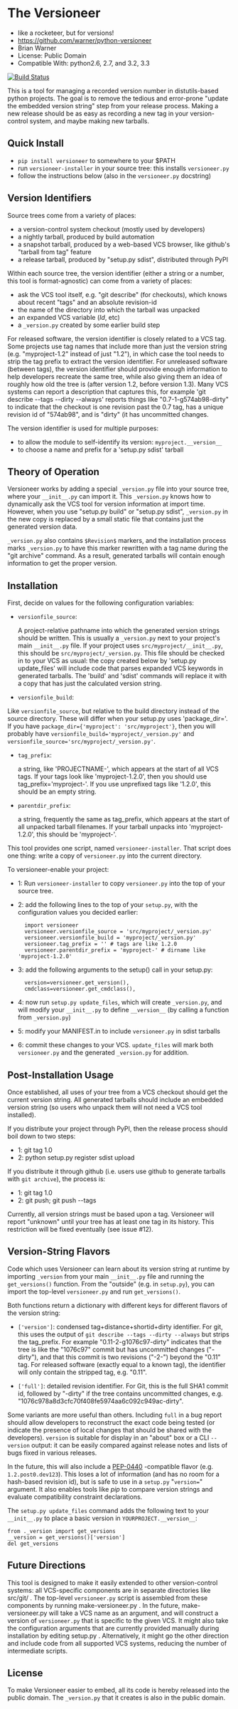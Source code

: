 The Versioneer
==============

* like a rocketeer, but for versions!
* https://github.com/warner/python-versioneer
* Brian Warner
* License: Public Domain
* Compatible With: python2.6, 2.7, and 3.2, 3.3

[![Build Status](https://travis-ci.org/warner/python-versioneer.png?branch=master)](https://travis-ci.org/warner/python-versioneer)

This is a tool for managing a recorded version number in distutils-based
python projects. The goal is to remove the tedious and error-prone "update
the embedded version string" step from your release process. Making a new
release should be as easy as recording a new tag in your version-control
system, and maybe making new tarballs.


## Quick Install

* `pip install versioneer` to somewhere to your $PATH
* run `versioneer-installer` in your source tree: this installs `versioneer.py`
* follow the instructions below (also in the `versioneer.py` docstring)

## Version Identifiers

Source trees come from a variety of places:

* a version-control system checkout (mostly used by developers)
* a nightly tarball, produced by build automation
* a snapshot tarball, produced by a web-based VCS browser, like github's
  "tarball from tag" feature
* a release tarball, produced by "setup.py sdist", distributed through PyPI

Within each source tree, the version identifier (either a string or a number,
this tool is format-agnostic) can come from a variety of places:

* ask the VCS tool itself, e.g. "git describe" (for checkouts), which knows
  about recent "tags" and an absolute revision-id
* the name of the directory into which the tarball was unpacked
* an expanded VCS variable ($Id$, etc)
* a `_version.py` created by some earlier build step

For released software, the version identifier is closely related to a VCS
tag. Some projects use tag names that include more than just the version
string (e.g. "myproject-1.2" instead of just "1.2"), in which case the tool
needs to strip the tag prefix to extract the version identifier. For
unreleased software (between tags), the version identifier should provide
enough information to help developers recreate the same tree, while also
giving them an idea of roughly how old the tree is (after version 1.2, before
version 1.3). Many VCS systems can report a description that captures this,
for example 'git describe --tags --dirty --always' reports things like
"0.7-1-g574ab98-dirty" to indicate that the checkout is one revision past the
0.7 tag, has a unique revision id of "574ab98", and is "dirty" (it has
uncommitted changes.

The version identifier is used for multiple purposes:

* to allow the module to self-identify its version: `myproject.__version__`
* to choose a name and prefix for a 'setup.py sdist' tarball

## Theory of Operation

Versioneer works by adding a special `_version.py` file into your source
tree, where your `__init__.py` can import it. This `_version.py` knows how to
dynamically ask the VCS tool for version information at import time. However,
when you use "setup.py build" or "setup.py sdist", `_version.py` in the new
copy is replaced by a small static file that contains just the generated
version data.

`_version.py` also contains `$Revision$` markers, and the installation
process marks `_version.py` to have this marker rewritten with a tag name
during the "git archive" command. As a result, generated tarballs will
contain enough information to get the proper version.


## Installation

First, decide on values for the following configuration variables:

* `versionfile_source`:

  A project-relative pathname into which the generated version strings should
  be written. This is usually a `_version.py` next to your project's main
  `__init__.py` file. If your project uses `src/myproject/__init__.py`, this
  should be `src/myproject/_version.py`. This file should be checked in to
  your VCS as usual: the copy created below by 'setup.py update_files' will
  include code that parses expanded VCS keywords in generated tarballs. The
  'build' and 'sdist' commands will replace it with a copy that has just the
  calculated version string.

*  `versionfile_build`:

  Like `versionfile_source`, but relative to the build directory instead of
  the source directory. These will differ when your setup.py uses
  'package_dir='. If you have `package_dir={'myproject': 'src/myproject'}`,
  then you will probably have `versionfile_build='myproject/_version.py'` and
  `versionfile_source='src/myproject/_version.py'`.

* `tag_prefix`:

  a string, like 'PROJECTNAME-', which appears at the start of all VCS tags.
  If your tags look like 'myproject-1.2.0', then you should use
  tag_prefix='myproject-'. If you use unprefixed tags like '1.2.0', this
  should be an empty string.

* `parentdir_prefix`:

  a string, frequently the same as tag_prefix, which appears at the start of
  all unpacked tarball filenames. If your tarball unpacks into
  'myproject-1.2.0', this should be 'myproject-'.

This tool provides one script, named `versioneer-installer`. That script does
one thing: write a copy of `versioneer.py` into the current directory.

To versioneer-enable your project:

* 1: Run `versioneer-installer` to copy `versioneer.py` into the top of your
  source tree.

* 2: add the following lines to the top of your `setup.py`, with the
  configuration values you decided earlier:

        import versioneer
        versioneer.versionfile_source = 'src/myproject/_version.py'
        versioneer.versionfile_build = 'myproject/_version.py'
        versioneer.tag_prefix = '' # tags are like 1.2.0
        versioneer.parentdir_prefix = 'myproject-' # dirname like 'myproject-1.2.0'

* 3: add the following arguments to the setup() call in your setup.py:

        version=versioneer.get_version(),
        cmdclass=versioneer.get_cmdclass(),

* 4: now run `setup.py update_files`, which will create `_version.py`, and
  will modify your `__init__.py` to define `__version__` (by calling a
  function from `_version.py`)

* 5: modify your MANIFEST.in to include `versioneer.py` in sdist tarballs

* 6: commit these changes to your VCS. `update_files` will mark both
  `versioneer.py` and the generated `_version.py` for addition.

## Post-Installation Usage

Once established, all uses of your tree from a VCS checkout should get the
current version string. All generated tarballs should include an embedded
version string (so users who unpack them will not need a VCS tool installed).

If you distribute your project through PyPI, then the release process should
boil down to two steps:

* 1: git tag 1.0
* 2: python setup.py register sdist upload

If you distribute it through github (i.e. users use github to generate
tarballs with `git archive`), the process is:

* 1: git tag 1.0
* 2: git push; git push --tags

Currently, all version strings must be based upon a tag. Versioneer will
report "unknown" until your tree has at least one tag in its history. This
restriction will be fixed eventually (see issue #12).

## Version-String Flavors

Code which uses Versioneer can learn about its version string at runtime by
importing `_version` from your main `__init__.py` file and running the
`get_versions()` function. From the "outside" (e.g. in `setup.py`), you can
import the top-level `versioneer.py` and run `get_versions()`.

Both functions return a dictionary with different keys for different flavors
of the version string:

* `['version']`: condensed tag+distance+shortid+dirty identifier. For git,
  this uses the output of `git describe --tags --dirty --always` but strips
  the tag_prefix. For example "0.11-2-g1076c97-dirty" indicates that the tree
  is like the "1076c97" commit but has uncommitted changes ("-dirty"), and
  that this commit is two revisions ("-2-") beyond the "0.11" tag. For
  released software (exactly equal to a known tag), the identifier will only
  contain the stripped tag, e.g. "0.11".

* `['full']`: detailed revision identifier. For Git, this is the full SHA1
  commit id, followed by "-dirty" if the tree contains uncommitted changes,
  e.g. "1076c978a8d3cfc70f408fe5974aa6c092c949ac-dirty".

Some variants are more useful than others. Including `full` in a bug report
should allow developers to reconstruct the exact code being tested (or
indicate the presence of local changes that should be shared with the
developers). `version` is suitable for display in an "about" box or a CLI
`--version` output: it can be easily compared against release notes and lists
of bugs fixed in various releases.

In the future, this will also include a
[PEP-0440](http://legacy.python.org/dev/peps/pep-0440/) -compatible flavor
(e.g. `1.2.post0.dev123`). This loses a lot of information (and has no room
for a hash-based revision id), but is safe to use in a `setup.py`
"`version=`" argument. It also enables tools like *pip* to compare version
strings and evaluate compatibility constraint declarations.

The `setup.py update_files` command adds the following text to your
`__init__.py` to place a basic version in `YOURPROJECT.__version__`:

    from ._version import get_versions
    __version = get_versions()['version']
    del get_versions

## Future Directions

This tool is designed to make it easily extended to other version-control
systems: all VCS-specific components are in separate directories like
src/git/ . The top-level `versioneer.py` script is assembled from these
components by running make-versioneer.py . In the future, make-versioneer.py
will take a VCS name as an argument, and will construct a version of
`versioneer.py` that is specific to the given VCS. It might also take the
configuration arguments that are currently provided manually during
installation by editing setup.py . Alternatively, it might go the other
direction and include code from all supported VCS systems, reducing the
number of intermediate scripts.


## License

To make Versioneer easier to embed, all its code is hereby released into the
public domain. The `_version.py` that it creates is also in the public
domain.
